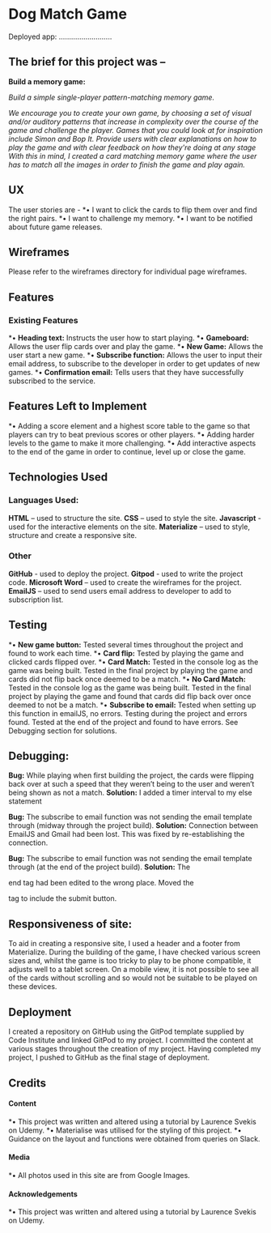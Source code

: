# Dog Match Game

Deployed app: ……………………..

## The brief for this project was –

**Build a memory game:**

*Build a simple single-player pattern-matching memory game.*

*We encourage you to create your own game, by choosing a set of visual and/or auditory patterns that increase in complexity 
over the course of the game and challenge the player. Games that you could look at for inspiration include Simon and Bop It.
Provide users with clear explanations on how to play the game and with clear feedback on how they're doing at any stage
With this in mind, I created a card matching memory game where the user has to match all the images in order to finish the game and play again.*

## UX
The user stories are -
*•	I want to click the cards to flip them over and find the right pairs.
*•	I want to challenge my memory.
*•	I want to be notified about future game releases.

## Wireframes
Please refer to the wireframes directory for individual page wireframes. 

## Features

### Existing Features
*•	**Heading text:** Instructs the user how to start playing.
*•	**Gameboard:** Allows the user flip cards over and play the game.
*•	**New Game:** Allows the user start a new game.
*•	**Subscribe function:** Allows the user to input their email address, to subscribe to the developer in order to get updates of new games.
*•	**Confirmation email:** Tells users that they have successfully subscribed to the service. 

## Features Left to Implement
*•	Adding a score element and a highest score table to the game so that players can try to beat previous scores or other players.
*•	Adding harder levels to the game to make it more challenging.
*•	Add interactive aspects to the end of the game in order to continue, level up or close the game. 

## Technologies Used

### Languages Used:

**HTML** – used to structure the site.
**CSS** – used to style the site.
**Javascript** - used for the interactive elements on the site.
**Materialize** – used to style, structure and create a responsive site.

### Other

**GitHub** - used to deploy the project.
**Gitpod** - used to write the project code.
**Microsoft Word** – used to create the wireframes for the project.
**EmailJS** – used to send users email address to developer to add to subscription list.

## Testing

*•	**New game button:** Tested several times throughout the project and found to work each time.
*•	**Card flip:** Tested by playing the game and clicked cards flipped over.
*•	**Card Match:**  Tested in the console log as the game was being built. Tested in the final project by playing the game 
    and cards did not flip back once deemed to be a match.
*•	**No Card Match:** Tested in the console log as the game was being built. Tested in the final project by playing the game 
    and found that cards did flip back over once deemed to not be a match.
*•	**Subscribe to email:** Tested when setting up this function in emailJS, no errors. Testing during the project and errors found. 
    Tested at the end of the project and found to have errors. See Debugging section for solutions.

## Debugging:

**Bug:** While playing when first building the project, the cards were flipping back over at such a speed that they weren’t being 
        to the user and weren’t being shown as not a match.
**Solution:** I added a timer interval to my else statement 

**Bug:** The subscribe to email function was not sending the email template through (midway through the project build).
**Solution:** Connection between EmailJS and Gmail had been lost. This was fixed by re-establishing the connection.

**Bug:** The subscribe to email function was not sending the email template through (at the end of the project build).
**Solution:** The <form> end tag had been edited to the wrong place. Moved the </form> tag to include the submit button.

## Responsiveness of site:

To aid in creating a responsive site, I used a header and a footer from Materialize. 
During the building of the game, I have checked various screen sizes and, whilst the game is too tricky to play to be phone compatible, 
it adjusts well to a tablet screen. On a mobile view, it is not possible to see all of the cards without scrolling and so would not be suitable 
to be played on these devices.

## Deployment

I created a repository on GitHub using the GitPod template supplied by Code Institute and linked GitPod to my project. I committed the 
content at various stages throughout the creation of my project. 
Having completed my project, I pushed to GitHub as the final stage of deployment. 

## Credits

#### Content
*•	This project was written and altered using a tutorial by Laurence Svekis on Udemy. 
*•	Materialise was utilised for the styling of this project.
*•	Guidance on the layout and functions were obtained from queries on Slack.

#### Media
*•	All photos used in this site are from Google Images.

#### Acknowledgements
*•	This project was written and altered using a tutorial by Laurence Svekis on Udemy. 

 


